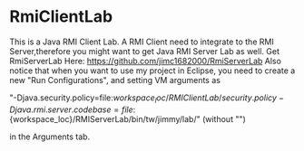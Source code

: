 # RmiClientLab
This is a Java RMI Client Lab.
A RMI Client need to integrate to the RMI Server,therefore you might want to get Java RMI Server Lab as well.
Get RmiServerLab Here:
https://github.com/jimc1682000/RmiServerLab
Also notice that when you want to use my project in Eclipse, you need to create a new "Run Configurations", and setting VM arguments as

"-Djava.security.policy=file:${workspace_loc}/RMIClientLab/security.policy -Djava.rmi.server.codebase=file:${workspace_loc}/RMIServerLab/bin/tw/jimmy/lab/"
(without "")

in the Arguments tab.